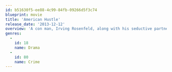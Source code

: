 ```yaml
---
id: b51630f5-ee88-4c99-84fb-09266d5f3c74
blueprint: movie
title: 'American Hustle'
release_date: '2013-12-12'
overview: 'A con man, Irving Rosenfeld, along with his seductive partner Sydney Prosser, is forced to work for a wild FBI agent, Richie DiMaso, who pushes them into a world of Jersey powerbrokers and mafia.'
genres:
  -
    id: 18
    name: Drama
  -
    id: 80
    name: Crime
---
```

